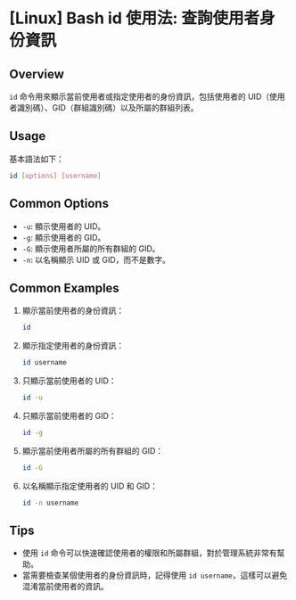 # [Linux] Bash id 使用法: 查詢使用者身份資訊

## Overview
`id` 命令用來顯示當前使用者或指定使用者的身份資訊，包括使用者的 UID（使用者識別碼）、GID（群組識別碼）以及所屬的群組列表。

## Usage
基本語法如下：
```bash
id [options] [username]
```

## Common Options
- `-u`: 顯示使用者的 UID。
- `-g`: 顯示使用者的 GID。
- `-G`: 顯示使用者所屬的所有群組的 GID。
- `-n`: 以名稱顯示 UID 或 GID，而不是數字。

## Common Examples
1. 顯示當前使用者的身份資訊：
   ```bash
   id
   ```

2. 顯示指定使用者的身份資訊：
   ```bash
   id username
   ```

3. 只顯示當前使用者的 UID：
   ```bash
   id -u
   ```

4. 只顯示當前使用者的 GID：
   ```bash
   id -g
   ```

5. 顯示當前使用者所屬的所有群組的 GID：
   ```bash
   id -G
   ```

6. 以名稱顯示指定使用者的 UID 和 GID：
   ```bash
   id -n username
   ```

## Tips
- 使用 `id` 命令可以快速確認使用者的權限和所屬群組，對於管理系統非常有幫助。
- 當需要檢查某個使用者的身份資訊時，記得使用 `id username`，這樣可以避免混淆當前使用者的資訊。
